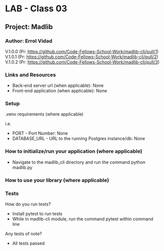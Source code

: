 # LAB - Class 03

## Project: Madlib

### Author: Errol Vidad
V.1.0.0 (Pr: https://github.com/Code-Fellows-School-Work/madlib-cli/pull/1)
V.1.0.1 (Pr: https://github.com/Code-Fellows-School-Work/madlib-cli/pull/2)
V.1.0.2 (Pr: https://github.com/Code-Fellows-School-Work/madlib-cli/pull/3)

### Links and Resources
- Back-end server url (when applicable): None
- Front-end application (when applicable): None

### Setup
.venv requirements (where applicable)

i.e.

- PORT - Port Number: None
- DATABASE_URL - URL to the running Postgres instance/db: None

### How to initialize/run your application (where applicable)
- Navigate to the madlib_cli directory and run the command python madlib.py

### How to use your library (where applicable)
### Tests
How do you run tests?

- Install pytest to run tests
- While in madlib-cli module, run the command pytest within command line

Any tests of note?
- All tests passed
